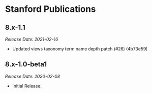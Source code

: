 # Stanford Publications

8.x-1.1
--------------------------------------------------------------------------------
_Release Date: 2021-02-16_

- Updated views taxonomy term name depth patch (#26) (4b73e59)

8.x-1.0-beta1
--------------------------------------------------------------------------------
_Release Date: 2020-02-08_

- Initial Release.
